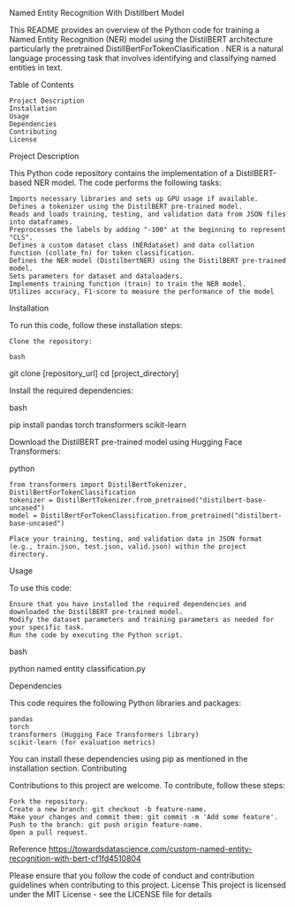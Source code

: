 Named Entity Recognition With Distillbert Model

This README provides an overview of the Python code for training a Named Entity Recognition (NER) model using the DistilBERT architecture particularly the pretrained DistillBertForTokenClasification . NER is a natural language processing task that involves identifying and classifying named entities in text.

Table of Contents

    Project Description
    Installation
    Usage
    Dependencies
    Contributing
    License

Project Description

This Python code repository contains the implementation of a DistilBERT-based NER model. The code performs the following tasks:

    Imports necessary libraries and sets up GPU usage if available.
    Defines a tokenizer using the DistilBERT pre-trained model.
    Reads and loads training, testing, and validation data from JSON files into dataframes.
    Preprocesses the labels by adding "-100" at the beginning to represent "CLS".
    Defines a custom dataset class (NERdataset) and data collation function (collate_fn) for token classification.
    Defines the NER model (DistilbertNER) using the DistilBERT pre-trained model.
    Sets parameters for dataset and dataloaders.
    Implements training function (train) to train the NER model.
    Utilizes accuracy, F1-score to measure the performance of the model

Installation

To run this code, follow these installation steps:

    Clone the repository:

    bash

git clone [repository_url]
cd [project_directory]

Install the required dependencies:

bash

pip install pandas torch transformers scikit-learn

Download the DistilBERT pre-trained model using Hugging Face Transformers:

python

    from transformers import DistilBertTokenizer, DistilBertForTokenClassification
    tokenizer = DistilBertTokenizer.from_pretrained("distilbert-base-uncased")
    model = DistilBertForTokenClassification.from_pretrained("distilbert-base-uncased")

    Place your training, testing, and validation data in JSON format (e.g., train.json, test.json, valid.json) within the project directory.

Usage

To use this code:

    Ensure that you have installed the required dependencies and downloaded the DistilBERT pre-trained model.
    Modify the dataset parameters and training parameters as needed for your specific task.
    Run the code by executing the Python script.

bash

python named entity classification.py

Dependencies

This code requires the following Python libraries and packages:

    pandas
    torch
    transformers (Hugging Face Transformers library)
    scikit-learn (for evaluation metrics)

You can install these dependencies using pip as mentioned in the installation section.
Contributing

Contributions to this project are welcome. To contribute, follow these steps:

    Fork the repository.
    Create a new branch: git checkout -b feature-name.
    Make your changes and commit them: git commit -m 'Add some feature'.
    Push to the branch: git push origin feature-name.
    Open a pull request.
    
Reference
    https://towardsdatascience.com/custom-named-entity-recognition-with-bert-cf1fd4510804
    
Please ensure that you follow the code of conduct and contribution guidelines when contributing to this project.
License
This project is licensed under the MIT License - see the LICENSE file for details

